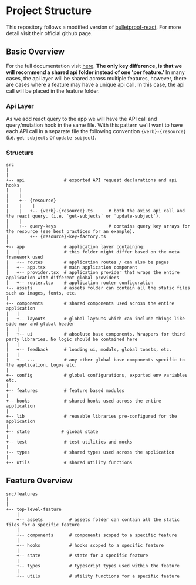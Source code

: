 # Project Structure

This repository follows a modified version of [bulletproof-react](https://github.com/alan2207/bulletproof-react/tree/master). For more detail visit their official github page.

## Basic Overview

For the full documentation visit [here](https://github.com/alan2207/bulletproof-react/blob/master/docs/project-structure.md). **The only key difference, is that we will recommend a shared api folder instead of one 'per feature.'** In many cases, the api layer will be shared across multiple features, however, there are cases where a feature may have a unique api call. In this case, the api call will be placed in the feature folder.

### Api Layer

As we add react query to the app we will have the API call and query/mutation hook in the same file. With this pattern we'll want to have each API call in a separate file the following convention `{verb}-{resource}` (i.e. `get-subjects` or `update-subject`).

### Structure

```
src
|
|
+-- api               # exported API request declarations and api hooks
|    |
|    |
|    +-- {resource}
|    |    |
|    |   +-- {verb}-{resource}.ts      # both the axios api call and the react query. (i.e. `get-subjects` or `update-subject`).
|    |
|    +-- query-keys                    # contains query key arrays for the resource (see best practices for an example).
|        +-- {resource}-key-factory.ts
|
+-- app               # application layer containing:
|   |                 # this folder might differ based on the meta framework used
|   +-- routes        # application routes / can also be pages
|   +-- app.tsx       # main application component
|   +-- provider.tsx  # application provider that wraps the entire application with different global providers
|   +-- router.tsx    # application router configuration
+-- assets            # assets folder can contain all the static files such as images, fonts, etc.
|
+-- components        # shared components used across the entire application
|   |
|   +-- layouts       # global layouts which can include things like side nav and global header
|   |
|   +-- ui            # absolute base components. Wrappers for third party libraries. No logic should be contained here
|   |
|   +-- feedback      # loading ui, modals, global toasts, etc.
|   |
|   +-- ...           # any other global base components specific to the application. Logos etc.
|
+-- config            # global configurations, exported env variables etc.
|
+-- features          # feature based modules
|
+-- hooks             # shared hooks used across the entire application
|
+-- lib               # reusable libraries pre-configured for the application
|
+-- state            # global state
|
+-- test              # test utilities and mocks
|
+-- types             # shared types used across the application
|
+-- utils             # shared utility functions
```

## Feature Overview

```
src/features
|
|
+-- top-level-feature   
    |
    +-- assets          # assets folder can contain all the static files for a specific feature
    |
    +-- components      # components scoped to a specific feature
    |
    +-- hooks           # hooks scoped to a specific feature
    |
    +-- state           # state for a specific feature
    |
    +-- types           # typescript types used within the feature
    |
    +-- utils           # utility functions for a specific feature
```
